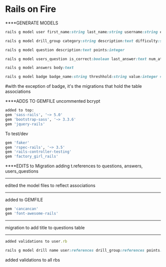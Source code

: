 # Rails on Fire


****GENERATE MODELS

```ruby
rails g model user first_name:string last_name:string username:string email:string password_digest is_admin:boolean total_pts:integer
```
```ruby
rails g model drill_group category:string description:text difficulty:string
```
```ruby
rails g model question description:text points:integer
```
```ruby
rails g model users_question is_correct:boolean last_answer:text num_attempts:integer
```
```ruby
rails g model answers body:text
```
```ruby
rails g model badge badge_name:string threshhold:string value:integer #user:references
```

#with the exception of badge, it's the migrations that hold the table associations

****ADDS TO GEMFILE
uncommented bcrypt
```ruby
added to top:
gem 'sass-rails', '~> 5.0'
gem 'bootstrap-sass', '~> 3.3.6'
gem 'jquery-rails'
```
To test/dev
```ruby
gem 'faker'
gem 'rspec-rails', '~> 3.5'
gem 'rails-controller-testing'
gem 'factory_girl_rails'
```



****EDITS to Migration
adding t.references to questions, answers, users_questions


****
edited the model files to reflect associations

****
added to GEMFILE
```ruby
gem 'cancancan'
gem 'font-awesome-rails'
```
****
migration to add title to questions table
****
```ruby
added validations to user.rb
```
```ruby
rails g model drill name user:references drill_group:references points:integer
```
added validations to all rbs



